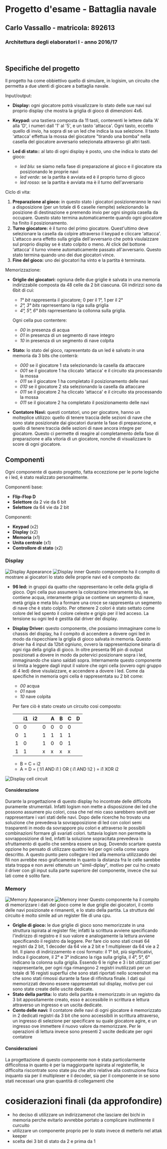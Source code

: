 # Progetto d'esame - Battaglia navale
## Carlo Vassallo - matricola: 892613
### Architettura degli elaboratori I - anno 2016/17
<br>

## Specifiche del progetto
Il progetto ha come obbiettivo quello di simulare, in logisim, un circuito che permetta a due utenti di giocare a battaglia navale.

Input/output:
- **Display:** ogni giocatore potrà visualizzare lo stato delle sue navi sul proprio display che mostra la griglia di gioco di dimenzioni 4x6.
- **Keypad:** una tastiera composta da 11 tasti, contenenti le lettere dalla 'A' alla 'D', i numeri dall '1' al '5', e un tasto 'attacca'. Ogni tasto, eccetto quello di invio, ha sopra di se un led che indica la sua selezione. Il tasto 'attacca' effettua la mossa del giocatore "tirando una bomba" nella casella del giocatore avversario selezionata attraverso gli altri tasti.
- **Led di stato:**: al lato di ogni display è posto, uno che indica lo stato del gioco:
    
    - *led blu:* se siamo nella fase di preparazione al gioco e il giocatore sta posizionando le proprie navi
    - *led verde:* se la partita è avviata ed è il proprio turno di gioco
    - *led rosso:* se la partita è avviata ma è il turno dell'avversario

Ciclo di vita:
1. **Preparazione al gioco:** in questo stato i giocatori posizioneranno le navi a disposizione (per un totale di 6 caselle riempite) selezionando la posizione di destinazione e premendo invio per ogni singola casella da occupare. Questo stato termina automaticamente quando ogni giocatore ha finito il posizionamento.
2. **Turno giocatore:** è il turno del primo giocatore. Quest'ultimo deve selezionare la casella da colpire attraverso il keypad e cliccare 'attacca'. L'attacco avra effetto sulla griglia dell'avversario che potrà visulaizzare sul proprio display se è stato colpito o meno. Al click del bottone 'attacca' il turno vinene automaticamente passato all'avversario. Questo stato termina quando uno dei due giocatori vince.
3. **Fine del gioco:** uno dei giocatori ha vinto e la partita è terminata.

Memorizzazione:
- **Griglie dei giocatori:** ogniuna delle due griglie è salvata in una memoria indirizzabile composta da 48 celle da 2 bit ciascuna. Gli indirizzi sono da 6bit di cui:
    - *1° bit* rappresenta il giocatore; 0 per il 1°, 1 per il 2°
    - *2°, 3° bits* raprresentano la riga sulla griglia
    - *4°, 5°, 6° bits* raprresentano la collonna sulla griglia.

    Ogni cella puo contentere:
    - *00* in presenza di acqua
    - *01* in presenza di un segmento di nave integro
    - *10* in presenza di un segmento di nave colpita
- **Stato:** lo stato del gioco, rapresentato da un led è salvato in una memoria da 3 bits che conterrà:
    - *000* se il giocatore 1 sta selezionando la casella da attaccare
    - *001* se il giocatore 1 ha cliccato 'attacca' e il circuito sta processando la mossa
    - *011* se il giocatore 1 ha completato il posizionamento delle navi
    - *010* se il giocatore 2 sta selezionando la casella da attaccare
    - *011* se il giocatore 2 ha cliccato 'attacca' e il circuito sta processando la mossa
    - *011* se il giocatore 2 ha completato il posizionamento delle navi
- **Contatore Navi:** questi contatori, uno per giocatore, hanno un molteplice utilizzo: quello di tenere traccia delle sezioni di nave che sono state posizionate dai giocatori durante la fase di preparazione, e quello di tenere traccia delle sezioni di nave ancora integre per giocatore. Questo ci permette di reagire al completamento della fase di preparazione e alla vitoria di un giocatore, nonche di visualizzare lo score di ogni giocatore.


## Componenti
Ogni componente di questo progetto, fatta eccezzione per le porte logiche e i led, è stato realizzato personalmente.

Componenti base:
- **Flip-Flop D**
- **Selettore** da 2 vie da 6 bit
- **Selettore** da 64 vie da 2 bit

Componenti:
- **Keypad** (x2)
- **Display** (x2)
- **Memoria** (x1)
- **Unita centrale** (x1)
- **Controllore di stato** (x2)

### Display
![Display Appearance](./screenshot/display.out.png)
![Display inner](./screenshot/display.driver.inner.png)
Questo componente ha il compito di mostrare ai giocatori lo stato delle proprie navi ed è composto da:
- **96 led:** in gruppi da quatto che rappresentano le celle della griglia di gioco. Ogni cella puo assumere la colorazione interamente blu, se contiene acqua, interamente grigia se contiene un segmento di nave, metà grigia e meta blu a formare una croce se rappresenta un segmento di nave che è stato colpito. Per ottenere 2 colori è stato settato come colore del led spento il colore celeste e grigio per il led acceso. La tensione su ogni led è gestita dal driver del display.
- **Display Driver:** questo componente, che possiamo immaginare come lo chassis del display, ha il compito di accendere a dovere ogni led in modo da rispecchiare la griglia di gioco salvata in memoria. Questo driver ha 4 input da 12bit ogniuno, ovvero la rappresentazione binaria di ogni riga della griglia di gioco. In oltre presenta 96 pin di output posizionati a dovere in modo da potervici posizionare sopra i led, immaginando che siano saldati sopra. Internamente questo componente si limita a leggere dagli input il valore che ogni cella (ovvero ogni gruppo di 4 led) deve visulaizzare, e accendere a dovere i led. Come da specifiche in memoria ogni cella è rappresentata su 2 bit come:
    - *00* acqua
    - *01* nave
    - *10* nave colpita

    Per fare ciò è stato creato un circuito cosi composto:

    |    | i1 | i2 |   | A | B | C | D |
    |----|----|---|----|---|---|---|---|
    | 0  | 0  |   | 0 | 0 | 0 | 0 |
    | 0  | 1  |   | 1 | 1 | 1 | 1 |
    | 1  | 0  |   | 1 | 0 | 0 | 1 |
    | 1  | 1  |   | x | x | x | x |

    - B = C = i2
    - A = D = ( !i1 AND i1 ) OR ( i1 AND !i2 ) = i1 XOR i2

![Display cell circuit](./screenshot/display.driver.inner.cell.png)

#### Considerazione
Durante la progettazione di questo display ho incontrate delle difficolta puramente strumentali. Infatti logism non mette a disposizione dei led che possono assumere piu colori, cosa che nel mio caso sarebbero seviti per rappresentare i vari stati delle navi. Dopo delle ricerche ho trovato una soluzione che prevedeva la sovrapposizione di led con colori semi trasparenti in modo da sovrappore piu colori e attraverso le possibili combinazioni formare gli svariati colori. tuttavia logism non permette la sovrapposizione di led, infatti la soluzione sopracitata prevedeva lo sfruttamento di quello che sembra essere un bug. Dovendo scartare questa opzione ho pensato di utilizzare quattro led per ogni cella come sopra descritto. A questo punto pero collegare i led alla memoria utilizzando dei fili non avrebbe reso graficamente in quanto la distanza fra le celle sarebbe stata troppa e non avrei ottenuto un "simil-diplay", motivo per cui ho creato il driver con gli input sulla parte superiore del componente, invece che sui lati come è solito fare.
    
### Memory
![Memory Appearance](./screenshot/memory.out.png)
![Memory inner](./screenshot/memory.inner.png)
Questo componente ha il compito di memorizzare i dati del gioco come le due griglie dei giocatori, il conto delle navi posizionate e rimanenti, e lo stato della partita. La struttura del circuito è molto simile ad un register file di una cpu.
- **Griglie di gioco:** le due griglie di gioco sono memorizzate in una struttura ispirata al register file; infatti la scrittura avviene specificando l'indirizzo di registro e il suo valore e analogamente la lettura avviene specificando il registro da leggere. Per fare cio sono stati creati 64 registri da 2 bit, 1 decoder da 64 vie a 2 bit e 1 multiplexer da 64 vie a 2 bit. Il piano di indirizzamento e cosi formato: il 1° bit, più significativi, indica il giocatore, il 2° e 3° indicano la riga sulla griglia, il 4°, 5°, 6° indicano la colonna sulla griglia. Essendo 6 le righe e 3 i bit utilizzati per rappresentarle, per ogni riga rimangono 2 registri inutilizzati per un totale di 16 registi superflui che sono stati riportati nello screenshot ma che sono stati rimossi durante la fase di rifinitura finale. I dati qui memorizzati devono essere rappresentati sul display, motivo per cui sono state create delle uscite dedicate.
- **Stato della partita:** lo stato della partita è memorizzato in un registro da 3 bit appositamente creato, esso è accessibile in scrittura e lettura attraverso un ingresso e un uscita dedicate.
- **Conto delle navi:** Il contatore delle navi di ogni giocatore è memorizzato in 2 dedicati registri da 3 bit che sono accessibili in scrittura attraverso, un ingresso di selezione per specificare su quale giocatore agire, e un ingresso ove immettere il nuovo valore da memorizzare. Per le operazioni di lettura invece sono presenti 2 uscite dedicate per ogni contatore

#### Considerazioni
La progettazione di questo componente non è stata particolarmente difficoltosa in quanto è per la maggiorparte ispirata al registerfile, le difficolta riscontrate sono state piu che altro relative alla costruzione fisica inquanto sia per il multiplexer e il decoder, sia per il componente in se sono stati necessari una gran quantità di collegamenti che 



















# cosiderazioni finali (da approfondire)
- ho deciso di utilizzare un indirizzamenot che lasciare dei bichi in memoria perche evitarlo avvrebbe portato a complicare inutilmente il curcuito
- utilizzare un componente proprio per lo stato invece di metterlo nel attak keeper
- scelta dei 3 bit di stato da 2 e prima da 1